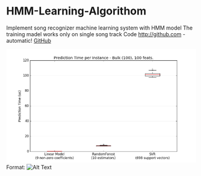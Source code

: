 # HMM-Learning-Algorithom
Implement song recognizer machine learning system with HMM model
The training madel works only on single song track
Code 
http://github.com - automatic!
[GitHub](http://github.com)

![GitHub Logo](/runtime.png)
Format: ![Alt Text](url)
